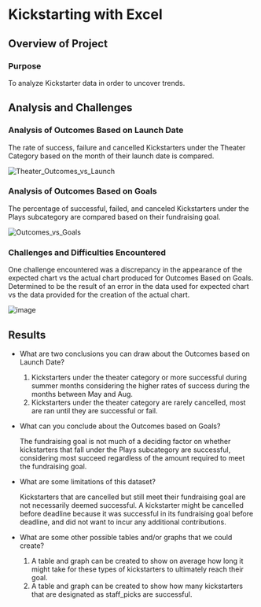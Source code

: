 # Kickstarting with Excel

## Overview of Project

### Purpose
To analyze Kickstarter data in order to uncover trends.

## Analysis and Challenges

### Analysis of Outcomes Based on Launch Date
The rate of success, failure and cancelled Kickstarters under the Theater Category based on the month of their launch date is compared.

![Theater_Outcomes_vs_Launch](https://user-images.githubusercontent.com/5934390/110219592-43a0ce80-7e8e-11eb-9c5f-778e07349c35.png)

### Analysis of Outcomes Based on Goals

The percentage of successful, failed, and canceled Kickstarters under the Plays subcategory are compared based on their fundraising goal.

![Outcomes_vs_Goals](https://user-images.githubusercontent.com/5934390/110219579-279d2d00-7e8e-11eb-9b54-4d4ab552581e.png)

### Challenges and Difficulties Encountered

One challenge encountered was a discrepancy in the appearance of the expected chart vs the actual chart produced for Outcomes Based on Goals. Determined to be the result of an error in the data used for expected chart vs the data provided for the creation of the actual chart.

![image](https://user-images.githubusercontent.com/5934390/110219628-6b903200-7e8e-11eb-87ae-c5b5123e40ff.png)

## Results

- What are two conclusions you can draw about the Outcomes based on Launch Date?

  1.	Kickstarters under the theater category or more successful during summer months considering the higher rates of success during the months between May and Aug.
  2.	Kickstarters under the theater category are rarely cancelled, most are ran until they are successful or fail.

- What can you conclude about the Outcomes based on Goals?

    The fundraising goal is not much of a deciding factor on whether kickstarters that fall under the Plays subcategory are successful, considering most succeed  regardless of the amount required to meet the fundraising goal.

- What are some limitations of this dataset?

    Kickstarters that are cancelled but still meet their fundraising goal are not necessarily deemed successful. A kickstarter might be cancelled before deadline      because it was successful in its fundraising goal before deadline, and did not want to incur any additional contributions.

- What are some other possible tables and/or graphs that we could create?

  1. A table and graph can be created to show on average how long it might take for these types of kickstarters to ultimately reach their goal.
  2. A table and graph can be created to show how many kickstarters that are designated as staff_picks are successful.  


